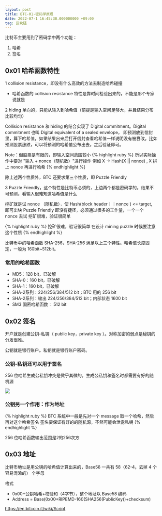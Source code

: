 ```yaml
---
layout: post
title: BTC-01-密码学原理
date: 2022-07-1 16:45:30.000000000 +09:00
tag: 区块链
---
```


比特币主要用到了密码学中两个功能：
1. 哈希
2. 签名

## 0x01 哈希函数特性
1 collision resistance，即没有什么高效的方法去制造哈希碰撞
* 哈希函数的 collision resistance 特性是靠时间检验出来的，不能是那个专家说就是

2 hiding 单向的，只能从输入到哈希值（前提是输入空间足够大，并且结果分布比较均匀）

Collision resistance 和 hiding 的结合实现了 Digital commitment。Digital commitment 也叫 Digital equivalent of a sealed envelope，
即预测放到信封里，算下哈希值，如果结果出来后打开信封查看哈希值一样说明没有被篡改。比如预测股票涨跌，可以将预测的哈希值公布出去，之后验证即可。

Note：但股票是有限的，即输入空间范围较小
{% highlight ruby %}
所以实际操作中要对 "输入 + nonce（随机数）"进行操作
例如 X -> Hash(X || nonce) , X 拼上 nonce 再进行哈希
{% endhighlight %}

除上述两个性质外，BTC 还要求第三个性质，即 Puzzle Friendly

3 Puzzle Friendly，这个特性是比特币必须的，上边两个都是密码学的，结果不可预测，看输入很难知道哈希值是什么

挖矿就是试 nonce （随机数），使 Hash(block header｜｜nonce ) <= target, 即可出块
 Puzzle Friendly 即没有捷径，必须通过很多的工作量，一个一个 nonce 去试
挖矿很难，验证很简单

{% highlight ruby %}
挖矿很难，验证很简单 在设计 mining puzzle 时候要注意这个性质
{% endhighlight %}

比特币中的哈希函数 SHA-256，SHA-256 满足以上三个特性。哈希值长度固定，一般为 160bit~512bit。

### 常用的哈希函数
* MD5：128 bit，已破解
* SHA-0：160 bit，已破解
* SHA-1：160 bit，已破解
* SHA-2系列：224/256/384/512 bit；BTC 用的 256 bit
* SHA-2系列：输出 224/256/384/512 bit；内部状态 1600 bit
* SM3 国密哈希函数： 512 bit



## 0x02 签名
开户就是创建公钥-私钥（ public key，private key ）。对称加密的弱点是秘钥的分发很难。

公钥就是银行账户。私钥就是银行账户密码。

### 公钥-私钥还可以用于签名

256 位哈希生成公私钥冲突是微乎其微的。生成公私钥和签名时都需要有好的随机源

![](/assets/images/fisco/weimang/sign.png)


### 公钥另一个作用：作为地址


{% highlight ruby %}
BTC 系统中一般是先对一个 message 取一个哈希，然后再对这个哈希签名
签名要保证有好的的随机源，不然可能会泄露私钥
{% endhighlight %}


256 位哈希函数输出范围是2的256次方

## 0x03 地址
比特币地址是用公钥的哈希值计算出来的，Base58 一共有 58（62-4，去掉 4 个容易混淆的） 个字母


格式 
* 0x00+公钥哈希+校验和（4字节），整个地址以 Base58 编码
* Address = Base(0x00+RIPEMD-160(SHA256(PublicKey))+checksum)


https://en.bitcoin.it/wiki/Script
